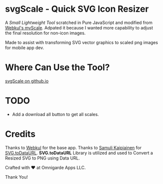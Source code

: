# svgScale - Quick SVG Icon Resizer

A *Small Lightweight Tool* scratched in Pure JavaScript and modified from [Webkul's myScale](http://webkul.github.io/myscale). Adpated it because I wanted more capability to adjust the final resolution for non-icon images. 

Made to assist with transforming SVG vector graphics to scaled png images for mobile app dev.

# Where Can Use the Tool?
[svgScale on github.io](https://jeffylo94.github.io/svgScale/)

# TODO
- Add a download all button to get all scales.

# Credits
Thanks to [Webkul](https://github.com/webkul) for the base app.
Thanks to [Samuli Kaipiainen](https://github.com/sampumon) for [SVG.toDataURL](https://github.com/sampumon/SVG.toDataURL).
**SVG.toDataURL** Library is utilized and used to Convert a Resized SVG to PNG using Data URL.

Crafted with :hearts: at Omnigarde Apps LLC.

Thank You!
